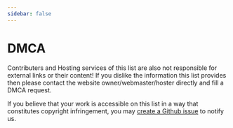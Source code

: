 ```yaml
---
sidebar: false
---
```


# DMCA

Contributers and Hosting services of this list are also not responsible for external links or their content! If you dislike the information this list provides then please contact the website owner/webmaster/hoster directly and fill a DMCA request.

If you believe that your work is accessible on this list in a way that constitutes copyright infringement, you may [create a Github issue](https://github.com/maximousblk/piracy/issues/new) to notify us.